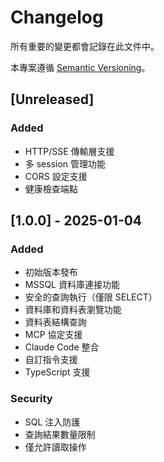 # Changelog

所有重要的變更都會記錄在此文件中。

本專案遵循 [Semantic Versioning](https://semver.org/spec/v2.0.0.html)。

## [Unreleased]

### Added
- HTTP/SSE 傳輸層支援
- 多 session 管理功能
- CORS 設定支援
- 健康檢查端點

## [1.0.0] - 2025-01-04

### Added
- 初始版本發布
- MSSQL 資料庫連接功能
- 安全的查詢執行（僅限 SELECT）
- 資料庫和資料表瀏覽功能
- 資料表結構查詢
- MCP 協定支援
- Claude Code 整合
- 自訂指令支援
- TypeScript 支援

### Security
- SQL 注入防護
- 查詢結果數量限制
- 僅允許讀取操作
